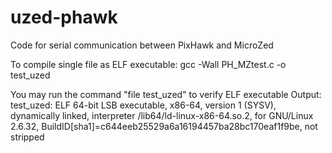 # uzed-phawk
Code for serial communication between PixHawk and MicroZed

To compile single file as ELF executable: gcc -Wall PH_MZtest.c -o test_uzed

You may run the command "file test_uzed" to verify ELF executable
	Output: test_uzed: ELF 64-bit LSB executable, x86-64, version 1 (SYSV), dynamically linked, interpreter /lib64/ld-linux-x86-64.so.2, for GNU/Linux 2.6.32, BuildID[sha1]=c644eeb25529a6a16194457ba28bc170eaf1f9be, not stripped

